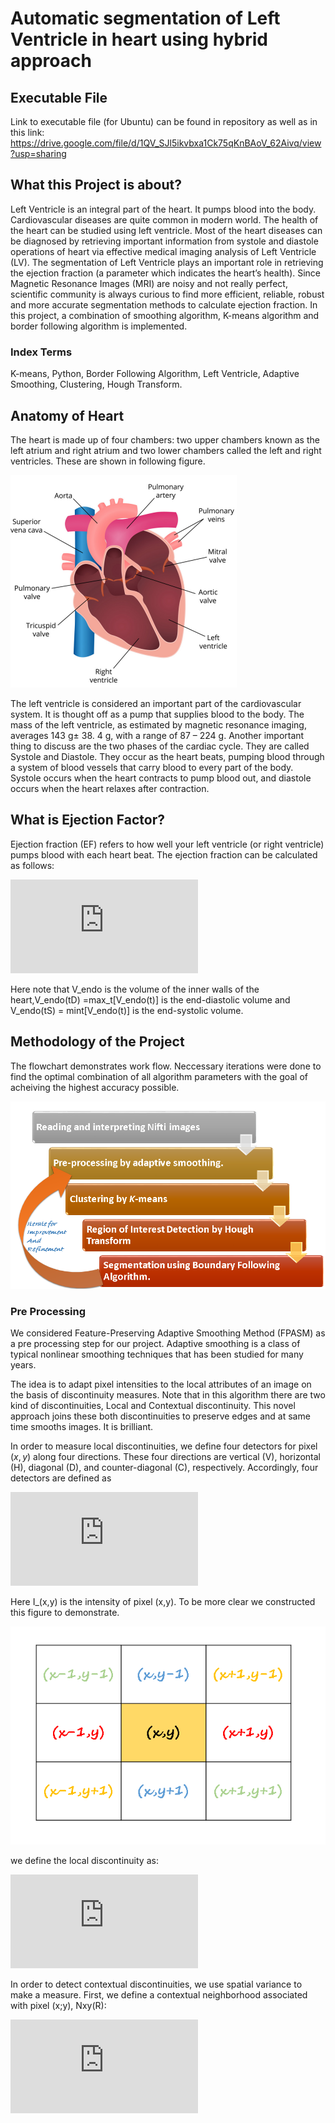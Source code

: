 # Automatic segmentation of Left Ventricle in heart using hybrid approach

## Executable File
Link to executable file (for Ubuntu) can be found in repository as well as in this link: https://drive.google.com/file/d/1QV_SJl5ikvbxa1Ck75qKnBAoV_62Aivq/view?usp=sharing

## What this Project is about?
Left Ventricle is an integral part of the heart. It pumps blood into the body. Cardiovascular diseases are quite common in modern world. The health of the heart can be studied using left ventricle. Most of the heart diseases can be diagnosed by retrieving important information from systole and diastole operations of heart via effective medical imaging analysis of Left Ventricle (LV). The segmentation of Left Ventricle plays an important role in retrieving the ejection fraction (a parameter which indicates the heart’s health). Since Magnetic Resonance Images (MRI) are noisy and not really perfect, scientific community is always curious to find more efficient, reliable, robust and more accurate segmentation methods to calculate ejection fraction.
 In this project, a combination of smoothing algorithm, K-means algorithm and border following algorithm is implemented.
 

### Index Terms
K-means, Python, Border Following Algorithm, Left Ventricle, Adaptive Smoothing, Clustering, Hough Transform.

## Anatomy of Heart
The heart is made up of four chambers: two upper chambers known as the left atrium and right atrium and two lower chambers called the left and right ventricles. These are shown in following figure.

![alt text](Report_files/heart.PNG)

The left ventricle is considered an important part of the cardiovascular system. It is thought off as a pump that supplies blood to the body. The mass of the left ventricle, as estimated by magnetic resonance imaging, averages 143 g± 38. 4 g, with a range of 87 – 224 g. 
Another important thing to discuss are the two phases of the cardiac cycle. They are called Systole and Diastole. They occur as the heart beats, pumping blood through a system of blood vessels that carry blood to every part of the body. Systole occurs when the heart contracts to pump blood out, and diastole occurs when the heart relaxes after contraction. 
## What is Ejection Factor?
Ejection fraction (EF) refers to how well your left ventricle (or right ventricle) pumps blood with each heart beat. The ejection fraction can be calculated as follows:

![first](https://latex.codecogs.com/gif.latex?%5Cbegin%7Bequation%7D%20%5Cmathrm%7BEF%7D%3D%5Cfrac%7BV_%7B%5Cmathrm%7Bendo%7D%7D%5Cleft%28t_%7B%5Cmathrm%7BD%7D%7D%5Cright%29-V_%7B%5Cmathrm%7Bendo%7D%7D%28t%5Cmathrm%7Bs%7D%29%7D%7BV_%7B%5Cmathrm%7Bendo%7D%7D%5Cleft%28t_%7B%5Cmathrm%7BD%7D%7D%5Cright%29%7D%5Clabel%7Beq%3A-9%7D%20%5Cend%7Bequation%7D)

Here note that V_endo is the volume of the inner walls of the heart,V_endo(tD) =max_t[V_endo(t)] is the end-diastolic volume and V_endo(tS) = mint[V_endo(t)] is the end-systolic volume.

## Methodology of the Project
The flowchart demonstrates
work flow. Neccessary iterations were done to find the optimal combination
of all algorithm parameters with the goal of acheiving the highest
accuracy possible.


![GitHub Logo](/Report_files/methodology.PNG)

### Pre Processing
We considered Feature-Preserving Adaptive Smoothing Method (FPASM) as a pre processing step
for our project. Adaptive smoothing is a class of typical nonlinear smoothing techniques
that has been studied for many years.

The idea is to adapt pixel intensities to the local attributes of
an image on the basis of discontinuity measures. Note that in this
algorithm there are two kind of discontinuities, Local and Contextual
discontinuity. This novel approach joins these both discontinuities
to preserve edges and at same time smooths images. It is brilliant.

In order to measure local discontinuities, we define four detectors
for pixel $(x,y)$ along four directions. These four directions are
vertical (V), horizontal (H), diagonal (D), and counter-diagonal (C),
respectively. Accordingly, four detectors are defined as

![img](http://latex.codecogs.com/svg.latex?%5Cbegin%7Bequation%7D%0D%0A%5Cbegin%7Barray%7D%7Bc%7D%0D%0AE_%7BH_%7Bxy%7D%7D%3D%5Cleft%7CI_%7Bx%2B1%2Cy%7D-I_%7Bx-1%2Cy%7D%5Cright%7C%5C%5C%0D%0AE_%7BV_%7Bxy%7D%7D%3D%5Cleft%7CI_%7Bx%2Cy%2B1%7D-I_%7Bx%2Cy-1%7D%5Cright%7C%5C%5C%0D%0AE_%7BC_%7Bxy%7D%7D%3D%5Cleft%7CI_%7Bx%2B1%2Cy%2B1%7D-I_%7Bx-1%2Cy-1%7D%5Cright%7C%5C%5C%0D%0AE_%7BD_%7Bxy%7D%7D%3D%5Cleft%7CI_%7Bx%2B1%2Cy-1%7D-I_%7Bx-1%2Cy%2B1%7D%5Cright%7C%0D%0A%5Cend%7Barray%7D%5Clabel%7Beq%3A%7D%0D%0A%5Cend%7Bequation%7D)

Here I_(x,y) is the intensity of pixel (x,y). To be more clear
we constructed this figure to demonstrate.

![GitHub Logo](/Report_files/localdisc.png)

we define the local discontinuity as:

![img](http://latex.codecogs.com/svg.latex?%5Cbegin%7Bequation%7D%0D%0AE_%7Bxy%7D%3D%5Cfrac%7BE_%7BH_%7Bxy%7D%7D%2BE_%7BV_%7Bxy%7D%7D%2BE_%7BC_%7Bxy%7D%7D%2BE_%7BD_%7Bxy%7D%7D%7D%7B4%7D%5Clabel%7Beq%3A-1%7D%0D%0A%5Cend%7Bequation%7D)

In order to detect contextual discontinuities, we use spatial variance
to make a measure. First, we define a contextual neighborhood associated
with pixel (x;y), Nxy(R):

![img](http://latex.codecogs.com/svg.latex?%5Cbegin%7Bequation%7D%0D%0AN_%7Bxy%7D%28R%29%3D%5C%7B%28i%2Cj%29%7Cx-R%5Cleq+i%5Cleq+x%2BR%2Cy-R%5Cleq+j%5Cleq+y%2BR%5C%7D%5Clabel%7Beq%3A-2%7D%0D%0A%5Cend%7Bequation%7D)



